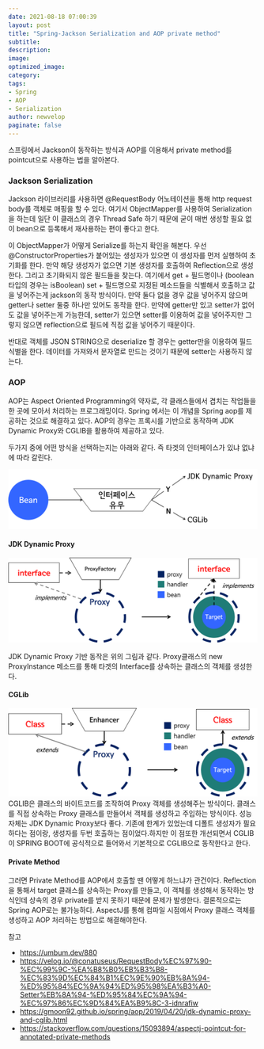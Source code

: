 ```yaml
---
date: 2021-08-18 07:00:39
layout: post
title: "Spring-Jackson Serialization and AOP private method"
subtitle:
description:
image:
optimized_image:
category:
tags:
- Spring
- AOP
- Serialization
author: newvelop
paginate: false
---
```

스프링에서 Jackson이 동작하는 방식과 AOP를 이용해서 private method를 pointcut으로 사용하는 법을 알아본다.

### Jackson Serialization
Jackson 라이브러리를 사용하면 @RequestBody 어노테이션을 통해 http request body를 객체로 매핑을 할 수 있다. 여기서 ObjectMapper를 사용하여 Serialization을 하는데 일단 이 클래스의 경우 Thread Safe 하기 때문에 굳이 매번 생성할 필요 없이 bean으로 등록해서 재사용하는 편이 좋다고 한다.

이 ObjectMapper가 어떻게 Serialize를 하는지 확인을 해본다. 우선 @ConstructorProperties가 붙어있는 생성자가 있으면 이 생성자를 먼저 실행하여 초기화를 한다. 만약 해당 생성자가 없으면 기본 생성자를 호출하여 Reflection으로 생성한다.
그리고 초기화되지 않은 필드들을 찾는다. 여기에서 get + 필드명이나 (boolean 타입의 경우는 isBoolean) set + 필드명으로 지정된 메소드들을 식별해서 호출하고 값을 넣어주는게 jackson의 동작 방식이다. 만약 둘다 없을 경우 값을 넣어주지 않으며 getter나 setter 둘중 하나만 있어도 동작을 한다. 만약에 getter만 있고 setter가 없어도 값을 넣어주는게 가능한데, setter가 있으면 setter를 이용하여 값을 넣어주지만 그렇지 않으면 reflection으로 필드에 직접 값을 넣어주기 때문이다.

반대로 객체를 JSON STRING으로 deserialize 할 경우는 getter만을 이용하여 필드 식별을 한다. 데이터를 가져와서 문자열로 만드는 것이기 때문에 setter는 사용하지 않는다.

### AOP
AOP는 Aspect Oriented Programming의 약자로, 각 클래스들에서 겹치는 작업들을 한 곳에 모아서 처리하는 프로그래밍이다. Spring 에서는 이 개념을 Spring aop를 제공하는 것으로 해결하고 있다. AOP의 경우는 프록시를 기반으로 동작하며 JDK Dynamic Proxy와 CGLIB을 활용하여 제공하고 있다.

두가지 중에 어떤 방식을 선택하는지는 아래와 같다. 즉 타겟의 인터페이스가 있냐 없냐에 따라 갈린다.

![screensh](../assets/img/2021-08-18-Spring---Jackson-Serialization-and-AOP-private-method/aop.png)

#### JDK Dynamic Proxy
![screensh](../assets/img/2021-08-18-Spring---Jackson-Serialization-and-AOP-private-method/jdk-proxy.png)

JDK Dynamic Proxy 기반 동작은 위의 그림과 같다. Proxy클래스의 new ProxyInstance 메소드를 통해 타겟의 Interface를 상속하는 클래스의 객체를 생성한다.

#### CGLib
![screensh](../assets/img/2021-08-18-Spring---Jackson-Serialization-and-AOP-private-method/cglib.png)
CGLIB은 클래스의 바이트코드를 조작하여 Proxy 객체를 생성해주는 방식이다. 클래스를 직접 상속하는 Proxy 클래스를 만들어서 객체를 생성하고 주입하는 방식이다. 성능자체는 JDK Dynamic Proxy보다 좋다. 기존에 한계가 있었는데 디폴트 생성자가 필요하다는 점이랑, 생성자를 두번 호출하는 점이었다.하지만 이 점또한 개선되면서 CGLIB이 SPRING BOOT에 공식적으로 들어와서 기본적으로 CGLIB으로 동작한다고 한다.

#### Private Method
그러면 Private Method를 AOP에서 호출할 땐 어떻게 하느냐가 관건이다. Reflection을 통해서 target 클래스를 상속하는 Proxy를 만들고, 이 객체를 생성해서 동작하는 방식인데 상속의 경우 private를 받지 못하기 때문에 문제가 발생한다. 결론적으로는 Spring AOP로는 불가능하다. AspectJ를 통해 컴파일 시점에서 Proxy 클래스 객체를 생성하고 AOP 처리하는 방법으로 해결해야한다.


참고
- https://umbum.dev/880
- https://velog.io/@conatuseus/RequestBody%EC%97%90-%EC%99%9C-%EA%B8%B0%EB%B3%B8-%EC%83%9D%EC%84%B1%EC%9E%90%EB%8A%94-%ED%95%84%EC%9A%94%ED%95%98%EA%B3%A0-Setter%EB%8A%94-%ED%95%84%EC%9A%94-%EC%97%86%EC%9D%84%EA%B9%8C-3-idnrafiw
- https://gmoon92.github.io/spring/aop/2019/04/20/jdk-dynamic-proxy-and-cglib.html
- https://stackoverflow.com/questions/15093894/aspectj-pointcut-for-annotated-private-methods